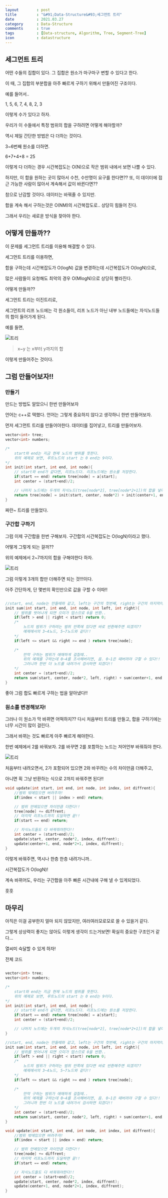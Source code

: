 ```yaml
---
layout        : post
title         : "&#91;Data-Structure&#93;세그먼트 트리"
date          : 2021.03.27
category      : Data-Structure
comments      : true
tags          : [Data-structure, Algorithm, Tree, Segment-Tree]
icon          : datastructure
---
```


## 세그먼트 트리

어떤 수들의 집합이 있다. 
그 집합은 원소가 마구마구 변할 수 있다고 한다.


이 때, 그 집합의 부분합을 아주 빠르게 구하기 위해서 만들어진 구조이다.

예를 들어서..

1, 5, 6, 7, 4, 8, 2, 3

이렇게 수가 있다고 하자.

우리가 이 수들에서 특정 범위의 합을 구하려면 어떻게 해야할까?


역시 제일 간단한 방법은 다 더하는 것이다.

3~6번째 원소를 더하면.

6+7+4+8 = 25

이렇게 다 더하는 경우 시간복잡도는 O(N)으로 작은 범위 내에서 보면 나쁠 수 있다.

하지만, 이 합을 원하는 곳이 많아서 수천, 수만명이 요구를 한다면??
또, 이 데이터에 접근 가능한 사람이 많아서 계속해서 값이 바뀐다면?? 

참으로 난감할 것이다. 데이터는 바꿔줄 수 있지만.

합을 계속 해서 구하는것은 O(NM)의 시간복잡도로.. 상당히 힘들어 진다.

그래서 우리는 새로운 방식을 찾아야 한다.

## 어떻게 만들까??

이 문제를 세그먼트 트리를 이용해 해결할 수 있다.

세그먼트 트리를 이용하면, 

합을 구하는데 시간복잡도가 O(logN)
값을 변경하는데 시간복잡도가 O(logN)으로,

많은 사람들이 요청해도 최악의 경우 O(MlogN)으로 상당히 빨라진다.

어떻게 만들까??

세그먼트 트리는 이진트리로,

세그먼트의 리프 노드에는 각 원소들이,
리프 노드가 아닌 내부 노드들에는 자식노드들의 합이 들어가게 된다.

예를 들면,

![트리](/style/image/data-structrue/segmentTree-1.png)
> x~y 는 x부터 y까지의 합


이렇게 만들어주는 것이다.


## 그럼 만들어보자!!

### 만들기

만드는 방법도 알았으니 한번 만들어보자

언어는 c++로 택했다.
언어는 그렇게 중요하지 않다고 생각하니 한번 만들어보자.

먼저 세그먼트 트리를 만들어야한다. 데이터를 집어넣고, 트리를 만들어보자.


```C++
vector<int> tree;
vector<int> numbers;

/*
    start와 end는 지금 현재 노드의 범위를 뜻한다. 
    위의 예제로 보면, 루트노드의 start 는 0 end는 9이다.
*/
int init(int start, int end, int node){
    // start와 end가 같다면, 리프노드다. 리프노드에는 원소를 저장한다.
    if(start == end) return tree[node] = a[start];
    int center = (start+end)/2;

    // 나머지 노드에는 두개의 자식노드(tree[node*2], tree[node*2+1])의 합을 넣어준다.
    return tree[node] = init(start, center, node*2) + init(center+1, end, node*2+1);
}
```

짜란~ 트리를 만들었다.

### 구간합 구하기

그럼 이제 구간합을 한번 구해보자. 구간합의 시간복잡도는 O(logN)이라고 했다.

어떻게 그렇게 되는 걸까??

위의 예제에서 2~7까지의 합을 구해야한다 하자.

![트리](/style/image/data-structrue/segmentTree-2.png)

그럼 이렇게 3개의 합만 더해주면 되는 것!!!이다.

아주 간단하게, 단 몇번의 확인만으로 값을 구할 수 이따!!

```C++

//start, end, node는 만들때와 같고, left는 구간의 첫번째, right는 구간의 마지막이다.
init sum(int start, int end, int node, int left, int right){
    // 범위를 벗어나게 되면 으미가 업스므로 0을 반환..
    if(left > end || right < start) return 0;
    /*
        노드의 범위가 구하려는 범위 안쪽에 있다면 바로 반환해주면 되겠지??
        예제에서의 3~4노드, 5~7노드와 같다!!
    */
    if(left <= start && right >= end ) return tree[node];

    /* 
        만약 구하는 범위가 애매하게 걸칠때.. 
        위의 예제를 구하는데 0~4를 조사해버리면, 음. 0~1은 때버려야 구할 수 있다!!
        그러니까 한번 더 노드를 내려가서 검사하면 되겠다!!
    */
    int center = (start+end)/2;
    return sum(start, center, node*2, left, right) + sum(center+1, end, node*2+1, left, right);
}

```

좋아 그럼 합도 빠르게 구하는 법을 알아냈다!!

### 원소를 변경해보자!

그러나 이 원소가 막 바뀌면 어떡하지?? 
다시 처음부터 트리를 만들고, 합을 구하기에는 너무 시간이 많이 걸린다.

그래서 바뀌는 것도 빠르게 아주 빠르게 해야한다.

한번 예제에서 2를 바꿔보자.
2를 바꾸면 2를 포함하는 노드는 저어언부 바꿔줘야 한다.

![트리](/style/image/data-structrue/segmentTree-3.png)

처음부터 내려오면서, 2가 포함되어 있으면 2와 바꾸려는 수의 차이만큼 더해주고,

아니면 획 그냥 반환하는 식으로 2까지 바꿔주면 된다!!

```C++
void update(int start, int end, int node, int index, int diffrent){
    //범위 밖에있으면 버려주자!
    if(index < start || index > end) return;

    // 범위 안에있으면 차이만큼 더한다!!
    tree[node] += diffrent;
    // 마지막 리프노드까지 도달하면 끝!! 
    if(start == end) return;

    // 자식노드들도 다 바꿔줘야한다!!
    int center = (start+end)/2;
    update(start, center, node*2, index, diffrent);
    update(center+1, end, node*2+1, index, diffrent);
}

```

이렇게 바꿔주면, 역시나 한층 한층 내려가니까.. 

시간복잡도가 O(logN)! 

계속 바뀌어도, 우리는 구간합을 아주 빠른 시간내에 구해 낼 수 있게되었다.

훗훗

## 마무리

아직은 이걸 공부한지 얼마 되지 않았지만, 여러여러모로모로 쓸 수 있을거 같다.

그렇게 상상력이 좋지는 않아도 이렇게 생각이 드는거보면! 확실히 중요한 구조인거 같다...

열씨미 숙달할 수 있게 하자!



전체 코드
```C++

vector<int> tree;
vector<int> numbers;

/*
    start와 end는 지금 현재 노드의 범위를 뜻한다. 
    위의 예제로 보면, 루트노드의 start 는 0 end는 9이다.
*/
int init(int start, int end, int node){
    // start와 end가 같다면, 리프노드다. 리프노드에는 원소를 저장한다.
    if(start == end) return tree[node] = a[start];
    int center = (start+end)/2;

    // 나머지 노드에는 두개의 자식노드(tree[node*2], tree[node*2+1])의 합을 넣어준다.
}

//start, end, node는 만들때와 같고, left는 구간의 첫번째, right는 구간의 마지막이다.
init sum(int start, int end, int node, int left, int right){
    // 범위를 벗어나게 되면 으미가 업스므로 0을 반환..
    if(left > end || right < start) return 0;
    /*
        노드의 범위가 구하려는 범위 안쪽에 있다면 바로 반환해주면 되겠지??
        예제에서의 3~4노드, 5~7노드와 같다!!
    */
    if(left <= start && right >= end ) return tree[node];

    /* 
        만약 구하는 범위가 애매하게 걸칠때.. 
        위의 예제를 구하는데 0~4를 조사해버리면, 음. 0~1은 때버려야 구할 수 있다!!
        그러니까 한번 더 노드를 내려가서 검사하면 되겠다!!
    */
    int center = (start+end)/2;
    return sum(start, center, node*2, left, right) + sum(center+1, end, node*2+1, left, right);
}

void update(int start, int end, int node, int index, int diffrent){
    //범위 밖에있으면 버려주자!
    if(index < start || index > end) return;

    // 범위 안에있으면 차이만큼 더한다!!
    tree[node] += diffrent;
    // 마지막 리프노드까지 도달하면 끝!! 
    if(start == end) return;

    // 자식노드들도 다 바꿔줘야한다!!
    int center = (start+end)/2;
    update(start, center, node*2, index, diffrent);
    update(center+1, end, node*2+1, index, diffrent);
}
```
